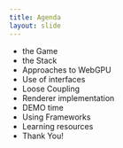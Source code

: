 ```yaml
---
title: Agenda
layout: slide
---
```

- the Game
- the Stack
- Approaches to WebGPU
- Use of interfaces
- Loose Coupling
- Renderer implementation
- DEMO time
- Using Frameworks
- Learning resources
- Thank You!
